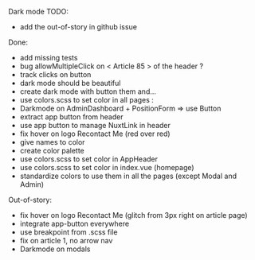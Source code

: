 Dark mode TODO:
- add the out-of-story in github issue

Done:
- add missing tests
- bug allowMultipleClick on < Article 85 > of the header ?
- track clicks on button
- dark mode should be beautiful
- create dark mode with button them and...
- use colors.scss to set color in all pages :
- Darkmode on AdminDashboard + PositionForm => use Button
- extract app button from header
- use app button to manage NuxtLink in header
- fix hover on logo Recontact Me (red over red)
- give names to color
- create color palette
- use colors.scss to set color in AppHeader
- use colors.scss to set color in index.vue (homepage)
- standardize colors to use them in all the pages (except Modal and Admin)

Out-of-story:
- fix hover on logo Recontact Me (glitch from 3px right on article page)
- integrate app-button everywhere
- use breakpoint from .scss file
- fix on article 1, no arrow nav
- Darkmode on modals
